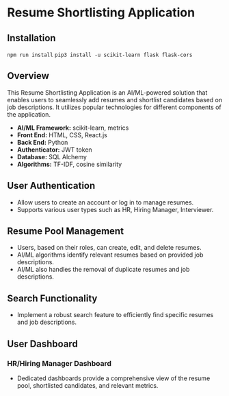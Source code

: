 # Resume Shortlisting Application


## Installation

```npm run install```
```pip3 install -u scikit-learn flask flask-cors```

## Overview

This Resume Shortlisting Application is an AI/ML-powered solution that enables users to seamlessly add resumes and shortlist candidates based on job descriptions. It utilizes popular technologies for different components of the application.

- **AI/ML Framework:** scikit-learn, metrics
- **Front End:** HTML, CSS, React.js
- **Back End:** Python
- **Authenticator:** JWT token
- **Database:** SQL Alchemy
- **Algorithms:** TF-IDF, cosine similarity

## User Authentication

- Allow users to create an account or log in to manage resumes.
- Supports various user types such as HR, Hiring Manager, Interviewer.

## Resume Pool Management

- Users, based on their roles, can create, edit, and delete resumes.
- AI/ML algorithms identify relevant resumes based on provided job descriptions.
- AI/ML also handles the removal of duplicate resumes and job descriptions.

## Search Functionality

- Implement a robust search feature to efficiently find specific resumes and job descriptions.

## User Dashboard

### HR/Hiring Manager Dashboard

- Dedicated dashboards provide a comprehensive view of the resume pool, shortlisted candidates, and relevant metrics.

